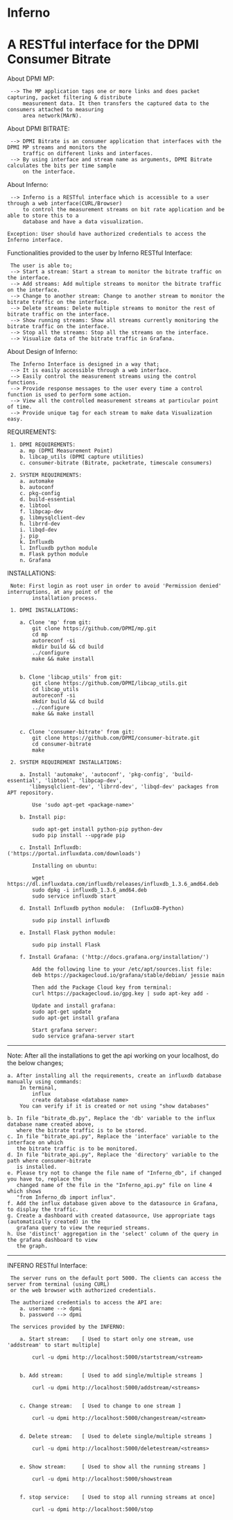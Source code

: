 # Inferno

# A RESTful interface for the DPMI Consumer Bitrate 

About DPMI MP:  
  
     --> The MP application taps one or more links and does packet capturing, packet filtering & distribute
     	 measurement data. It then transfers the captured data to the consumers attached to measuring
	 	 area network(MArN).
  
  
About DPMI BITRATE:  
  
     --> DPMI Bitrate is an consumer application that interfaces with the DPMI MP streams and monitors the 
     	 traffic on different links and interfaces.
     --> By using interface and stream name as arguments, DPMI Bitrate calculates the bits per time sample 
     	 on the interface.
  

About Inferno:
  
     --> Inferno is a RESTful interface which is accessible to a user through a web interface(CURL/Browser)
     	 to control the measurement streams on bit rate application and be able to store this to a
	 	 database and have a data visualization.
 
	Exception: User should have authorized credentials to access the Inferno interface.  
      
Functionalities provided to the user by Inferno RESTful Interface:
  
     The user is able to;
     --> Start a stream: Start a stream to monitor the bitrate traffic on the interface.
     --> Add streams: Add multiple streams to monitor the bitrate traffic on the interface.
     --> Change to another stream: Change to another stream to monitor the bitrate traffic on the interface.
     --> Delete streams: Delete multiple streams to monitor the rest of bitrate traffic on the interface.
     --> Show running streams: Show all streams currently monitoring the bitrate traffic on the interface.
     --> Stop all the streams: Stop all the streams on the interface.
     --> Visualize data of the bitrate traffic in Grafana.

About Design of Inferno:
   
     The Inferno Interface is designed in a way that;
     --> It is easily accessible through a web interface.
     --> Easily control the measurement streams using the control functions.
     --> Provide response messages to the user every time a control function is used to perform some action.
     --> View all the controlled measurement streams at particular point of time.
     --> Provide unique tag for each stream to make data Visualization easy.

REQUIREMENTS:

     1. DPMI REQUIREMENTS:
		a. mp (DPMI Measurement Point)
		b. libcap_utils (DPMI capture utilities)
		c. consumer-bitrate (Bitrate, packetrate, timescale consumers) 
				
     2. SYSTEM REQUIREMENTS:
		a. automake
		b. autoconf
		c. pkg-config
		d. build-essential
		e. libtool
		f. libpcap-dev
		g. libmysqlclient-dev
		h. librrd-dev
		i. libqd-dev
		j. pip
		k. Influxdb 
		l. Influxdb python module
		m. Flask python module 
		n. Grafana
		
INSTALLATIONS:

     Note: First login as root user in order to avoid 'Permission denied' interruptions, at any point of the
     		installation process.	
     
     1. DPMI INSTALLATIONS: 
	
		a. Clone 'mp' from git:
			git clone https://github.com/DPMI/mp.git
			cd mp
			autoreconf -si
			mkdir build && cd build 
			../configure
			make && make install


   		b. Clone 'libcap_utils' from git:
			git clone https://github.com/DPMI/libcap_utils.git
			cd libcap_utils
			autoreconf -si
			mkdir build && cd build
			../configure
			make && make install


   		c. Clone 'consumer-bitrate' from git:
			git clone https://github.com/DPMI/consumer-bitrate.git
			cd consumer-bitrate
			make
	
     2. SYSTEM REQUIREMENT INSTALLATIONS:
   
		a. Install 'automake', 'autoconf', 'pkg-config', 'build-essential', 'libtool', 'libpcap-dev', 
		   'libmysqlclient-dev', 'librrd-dev', 'libqd-dev' packages from APT repository.
	
			Use 'sudo apt-get <package-name>'

		b. Install pip:
	
			sudo apt-get install python-pip python-dev
			sudo pip install --upgrade pip 
	
		c. Install Influxdb:	('https://portal.influxdata.com/downloads')
	
		   	Installing on ubuntu:
	
			wget https://dl.influxdata.com/influxdb/releases/influxdb_1.3.6_amd64.deb
			sudo dpkg -i influxdb_1.3.6_amd64.deb
			sudo service influxdb start
	
		d. Install Influxdb python module:	(InfluxDB-Python)
	
			sudo pip install influxdb
	
		e. Install Flask python module:
	
			sudo pip install Flask
	
		f. Install Grafana:	('http://docs.grafana.org/installation/')
	
			Add the following line to your /etc/apt/sources.list file:
			deb https://packagecloud.io/grafana/stable/debian/ jessie main
	
			Then add the Package Cloud key from terminal:
			curl https://packagecloud.io/gpg.key | sudo apt-key add -

			Update and install grafana:
			sudo apt-get update
			sudo apt-get install grafana
	
			Start grafana server:
			sudo service grafana-server start
     
     
*********************************************************************************************************
Note: After all the installations to get the api working on your localhost, do the below changes; 

	a. After installing all the requirements, create an influxdb database manually using commands:
		In terminal,
			influx
			create database <database name> 
		You can verify if it is created or not using "show databases"
	
	b. In file "bitrate_db.py", Replace the 'db' variable to the influx database name created above,
	   where the bitrate traffic is to be stored.
	c. In file "bitrate_api.py", Replace the 'interface' variable to the interface on which
	   the bitrate traffic is to be monitored.
	d. In file "bitrate_api.py", Replace the 'directory' variable to the path where consumer-bitrate
	   is installed.
	e. Please try not to change the file name of "Inferno_db", if changed you have to, replace the
	   changed name of the file in the "Inferno_api.py" file on line 4 which shows
	   "from Inferno_db import influx".
	f. Add the influx database given above to the datasource in Grafana, to display the traffic.
	g. Create a dashboard with created datasource, Use appropriate tags (automatically created) in the
	   grafana query to view the requried streams.
	h. Use 'distinct' aggregation in the 'select' column of the query in the grafana dashboard to view
	   the graph.
*********************************************************************************************************

	
INFERNO RESTful Interface:

     The server runs on the default port 5000. The clients can access the server from terminal (using CURL) 
     or the web browser with authorized credentials.
     
     The authorized credentials to access the API are:
		a. username --> dpmi
		b. password --> dpmi
         
     The services provided by the INFERNO:
	
		a. Start stream:	[ Used to start only one stream, use 'addstream' to start multiple]

			curl -u dpmi http://localhost:5000/startstream/<stream>


		b. Add stream:		[ Used to add single/multiple streams ]

			curl -u dpmi http://localhost:5000/addstream/<streams>


		c. Change stream: 	[ Used to change to one stream ]

			curl -u dpmi http://localhost:5000/changestream/<stream>


		d. Delete stream:	[ Used to delete single/multiple streams ]

			curl -u dpmi http://localhost:5000/deletestream/<streams>


		e. Show stream:		[ Used to show all the running streams ]

			curl -u dpmi http://localhost:5000/showstream


		f. stop service:	[ Used to stop all running streams at once]

			curl -u dpmi http://localhost:5000/stop
